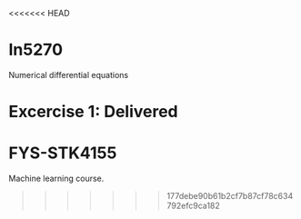 <<<<<<< HEAD
# In5270
Numerical differential equations

Excercise 1: Delivered
=======
# FYS-STK4155
Machine learning course.
>>>>>>> 177debe90b61b2cf7b87cf78c634792efc9ca182
